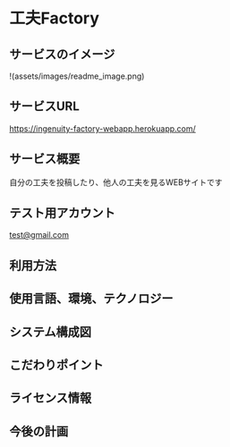 # 工夫Factory


## サービスのイメージ
!(assets/images/readme_image.png)

## サービスURL
https://ingenuity-factory-webapp.herokuapp.com/

## サービス概要
自分の工夫を投稿したり、他人の工夫を見るWEBサイトです

## テスト用アカウント
test@gmail.com

## 利用方法


## 使用言語、環境、テクノロジー


## システム構成図


## こだわりポイント


## ライセンス情報


## 今後の計画


